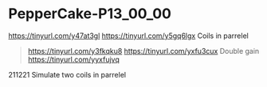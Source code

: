 # PepperCake-P13_00_00
https://tinyurl.com/y47at3gl
https://tinyurl.com/y5gq6lgx
Coils in parrelel
> https://tinyurl.com/y3fkqku8
> https://tinyurl.com/yxfu3cux
Double gain
> https://tinyurl.com/yyxfujvq

211221 Simulate two coils in parrelel

